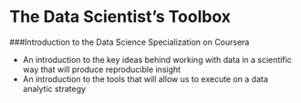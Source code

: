 The Data Scientist’s Toolbox
===============

###Introduction to the Data Science Specialization on Coursera
- An introduction to the key ideas behind working with data in a scientific way that will produce reproducible insight
- An introduction to the tools that will allow us to execute on a data analytic strategy

